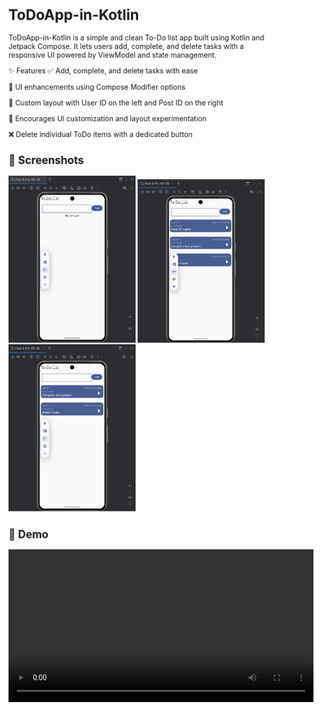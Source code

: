 # ToDoApp-in-Kotlin
ToDoApp-in-Kotlin is a simple and clean To-Do list app built using Kotlin and Jetpack Compose. It lets users add, complete, and delete tasks with a responsive UI powered by ViewModel and state management.

✨ Features
✅ Add, complete, and delete tasks with ease

🧩 UI enhancements using Compose Modifier options

📌 Custom layout with User ID on the left and Post ID on the right

🎨 Encourages UI customization and layout experimentation

❌ Delete individual ToDo items with a dedicated button



## 📱 Screenshots
<p float="left">
<img src="todo1.png" width="250"/> <img src="todo2.png" width="250"/> <img src="todo3.png" width="250"/>
</p>

## 🎥 Demo

<video src="https://github.com/user-attachments/assets/59166901-196e-49a9-8525-9dae7b637320" controls width="600"></video>
